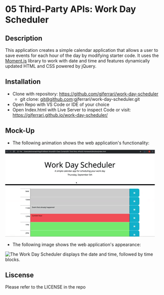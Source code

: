 # 05 Third-Party APIs: Work Day Scheduler

## Description

This application creates a simple calendar application that allows a user to save events for each hour of the day by modifying starter code. It uses the [Moment.js](https://momentjs.com/) library to work with date and time and features dynamically updated HTML and CSS powered by jQuery.

## Installation

- Clone with repository: https://github.com/gjferrari/work-day-scheduler
  - git clone: git@github.com:gjferrari/work-day-scheduler.git
- Open Repo with VS Code or IDE of your choice
- Open Index.html with Live Server to inspect Code or visit: https://gjferrari.github.io/work-day-scheduler/

## Mock-Up

- The following animation shows the web application's functionality:

![A user clicks on slots on the color-coded calendar and edits the events.](./Assets/05-third-party-apis-homework-demo.gif)

- The following image shows the web application's appearance:

![The Work Day Scheduler displays the date and time, followed by time blocks.](assets/Mockup.png)

## Liscense

Please refer to the LICENSE in the repo
